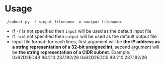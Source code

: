 # Usage
```
./subnet.py -f <input filename> -o <output filename>
```
- If `-f` is not specified then `input` will be used as the default input file
- If `-o` is not specified then `output` will be used as the default output file
- Input file format: for each lines, first argument will be **the IP address as a string representation of a 32-bit unsigned int**, second argument will be **the string representation of a CIDR subnet**. Example:
``
0x62D2ED4B 98.210.237.192/26
0x62D2EDC5 98.210.237.192/26
```
